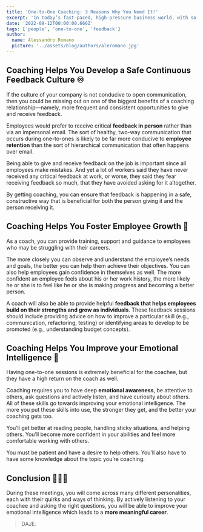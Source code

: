 ```yaml
---
title: 'One-to-One Coaching: 3 Reasons Why You Need It!'
excerpt: 'In today’s fast-paced, high-pressure business world, with so many companies struggling to meet demanding quarterly targets, it’s easy to see why some leaders think there is no time for anything as superfluous as one-to-one coaching. If you are in a leadership position or have aspirations of being one then do not give up on coaching just yet. Here are 3 reasons why you need to run one-to-one sessions.'
date: '2022-09-12T00:00:00.666Z'
tags: ['people', 'one-to-one', 'feedback']
author:
  name: Alessandro Romano
  picture: '../assets/blog/authors/aleromano.jpg'
---
```


## Coaching Helps You Develop a Safe Continuous Feedback Culture ♾️

If the culture of your company is not conducive to open communication, then you could be missing out on one of the biggest benefits of a coaching relationship—namely, more frequent and consistent opportunities to give and receive feedback.

Employees would prefer to receive critical **feedback in person** rather than via an impersonal email.
The sort of healthy, two-way communication that occurs during one-to-ones is likely to be far more conducive to **employee retention** than the sort of hierarchical communication that often happens over email.

Being able to give and receive feedback on the job is important since all employees make mistakes. And yet a lot of workers said they have never received any critical feedback at work, or worse, they said they fear receiving feedback so much, that they have avoided asking for it altogether.

By getting coaching, you can ensure that feedback is happening in a safe, constructive way that is beneficial for both the person giving it and the person receiving it.

## Coaching Helps You Foster Employee Growth 🚀

As a coach, you can provide training, support and guidance to employees who may be struggling with their careers.

The more closely you can observe and understand the employee’s needs and goals, the better you can help them achieve their objectives.
You can also help employees gain confidence in themselves as well. The more confident an employee feels about his or her work history, the more likely he or she is to feel like he or she is making progress and becoming a better person.

A coach will also be able to provide helpful **feedback that helps employees build on their strengths and grow as individuals**. These feedback sessions should include providing advice on how to improve a particular skill (e.g., communication, refactoring, testing) or identifying areas to develop to be promoted (e.g., understanding budget concepts).

## Coaching Helps You Improve your Emotional Intelligence 🧘

Having one-to-one sessions is extremely beneficial for the coachee, but they have a high return on the coach as well.

Coaching requires you to have deep **emotional awareness**, be attentive to others, ask questions and actively listen, and have curiosity about others. All of these skills go towards improving your emotional intelligence. The more you put these skills into use, the stronger they get, and the better your coaching gets too.

You’ll get better at reading people, handling sticky situations, and helping others. You’ll become more confident in your abilities and feel more comfortable working with others.

You must be patient and have a desire to help others. You’ll also have to have some knowledge about the topic you’re coaching.

## Conclusion 🧑‍🤝‍🧑

During these meetings, you will come across many different personalities, each with their quirks and ways of thinking. By actively listening to your coachee and asking the right questions, you will be able to improve your emotional intelligence which leads to a **more meaningful career**.

> DAJE.
